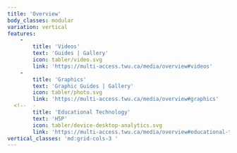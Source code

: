 ```yaml
---
title: 'Overview'
body_classes: modular
variation: vertical
features:
    -
        title: 'Videos'
        text: 'Guides | Gallery'
        icon: tabler/video.svg
        link: 'https://multi-access.twu.ca/media/overview#videos'
    -
        title: 'Graphics'
        text: 'Graphic Guides | Gallery'
        icon: tabler/photo.svg
        link: 'https://multi-access.twu.ca/media/overview#graphics'
  <!--  -
        title: 'Educational Technology'
        text: 'H5P'
        icon: tabler/device-desktop-analytics.svg
        link: 'https://multi-access.twu.ca/media/overview#educational-technology' -->
vertical_classes: 'md:grid-cols-3 '
---
```

